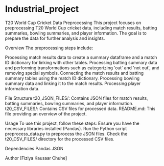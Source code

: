 # Industrial_project
T20 World Cup Cricket Data Preprocessing
This project focuses on preprocessing T20 World Cup cricket data, including match results, batting summaries, bowling summaries, and player information. The goal is to prepare the data for further analysis and insights.

Overview
The preprocessing steps include:

Processing match results data to create a summary dataframe and a match ID dictionary for linking with other tables.
Processing batting summary data and performing transformations such as categorizing 'out' and 'not out', and removing special symbols.
Connecting the match results and batting summary tables using the match ID dictionary.
Processing bowling summary data and linking it to the match results.
Processing player information data.

File Structure
t20_JSON_FILES/: Contains JSON files for match results, batting summaries, bowling summaries, and player information.
t20_CSV_FILES/: Contains CSV files for processed data.
README.md: This file providing an overview of the project.

Usage
To use this project, follow these steps:
Ensure you have the necessary libraries installed (Pandas).
Run the Python script preprocess_data.py to preprocess the JSON files.
Check the t20_CSV_FILES/ directory for the processed CSV files.

Dependencies
Pandas
JSON

Author
[Fiziya Kausaar Chuhe]
